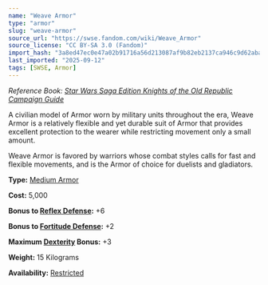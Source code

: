 ```yaml
---
name: "Weave Armor"
type: "armor"
slug: "weave-armor"
source_url: "https://swse.fandom.com/wiki/Weave_Armor"
source_license: "CC BY-SA 3.0 (Fandom)"
import_hash: "3a8ed47ec0e47a02b91716a56d213087af9b82eb2137ca946c9d62abaa312a4a"
last_imported: "2025-09-12"
tags: [SWSE, Armor]
---
```

*Reference Book: [Star Wars Saga Edition Knights of the Old Republic Campaign Guide](https://swse.fandom.com/wiki/Star_Wars_Saga_Edition_Knights_of_the_Old_Republic_Campaign_Guide)*

A civilian model of Armor worn by military units throughout the era, Weave Armor is a relatively flexible and yet durable suit of Armor that provides excellent protection to the wearer while restricting movement only a small amount.

Weave Armor is favored by warriors whose combat styles calls for fast and flexible movements, and is the Armor of choice for duelists and gladiators.

**Type:** [Medium Armor](https://swse.fandom.com/wiki/Medium_Armor)

**Cost:** 5,000

**Bonus to [Reflex Defense](https://swse.fandom.com/wiki/Reflex_Defense):** +6

**Bonus to [Fortitude Defense](https://swse.fandom.com/wiki/Fortitude_Defense):** +2

**Maximum [Dexterity](https://swse.fandom.com/wiki/Dexterity) Bonus:** +3

**Weight:** 15 Kilograms

**Availability:** [Restricted](https://swse.fandom.com/wiki/Restricted)
